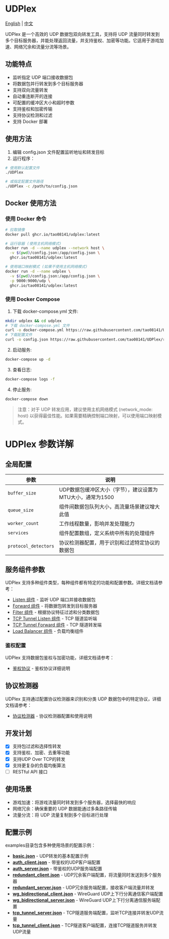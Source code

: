 # UDPlex
[English](README_EN.md) | [中文](README.md)

UDPlex 是一个高效的 UDP 数据包双向转发工具，支持将 UDP 流量同时转发到多个目标服务器，并能处理返回流量，并支持鉴权、加密等功能。它适用于游戏加速、网络冗余和流量分流等场景。

## 功能特点

- 监听指定 UDP 端口接收数据包
- 将数据包并行转发到多个目标服务器
- 支持双向流量转发
- 自动重连断开的连接
- 可配置的缓冲区大小和超时参数
- 支持鉴权和加密传输
- 支持协议检测和过滤
- 支持 Docker 部署


## 使用方法

1. 编辑 config.json 文件配置监听地址和转发目标
2. 运行程序：

```bash
# 使用默认配置文件
./UDPlex

# 或指定配置文件路径
./UDPlex -c /path/to/config.json
```

## Docker 使用方法

### 使用 Docker 命令

```bash
# 拉取镜像
docker pull ghcr.io/tao08141/udplex:latest

# 运行容器 (使用主机网络模式)
docker run -d --name udplex --network host \
  -v $(pwd)/config.json:/app/config.json \
  ghcr.io/tao08141/udplex:latest

# 使用端口映射模式 (如果不使用主机网络模式)
docker run -d --name udplex \
  -v $(pwd)/config.json:/app/config.json \
  -p 9000:9000/udp \
  ghcr.io/tao08141/udplex:latest
```

### 使用 Docker Compose

1. 下载 docker-compose.yml 文件:

```bash
mkdir udplex && cd udplex
# 下载 docker-compose.yml 文件
curl -o docker-compose.yml https://raw.githubusercontent.com/tao08141/UDPlex/refs/heads/master/docker-compose.yml
# 下载配置文件
curl -o config.json https://raw.githubusercontent.com/tao08141/UDPlex/refs/heads/master/examples/basic.json
```

2. 启动服务:

```bash
docker-compose up -d
```

3. 查看日志:

```bash
docker-compose logs -f
```

4. 停止服务:

```bash
docker-compose down
```

> 注意：对于 UDP 转发应用，建议使用主机网络模式 (network_mode: host) 以获得最佳性能。如果需要精确控制端口映射，可以使用端口映射模式。

# UDPlex 参数详解

## 全局配置

| 参数 | 说明 |
|------|------|
| `buffer_size` | UDP数据包缓冲区大小（字节），建议设置为MTU大小，通常为1500 |
| `queue_size` | 组件间数据包队列大小，高流量场景建议增大此值 |
| `worker_count` | 工作线程数量，影响并发处理能力 |
| `services` | 组件配置数组，定义系统中所有的处理组件 |
| `protocol_detectors` | 协议检测器配置，用于识别和过滤特定协议的数据包 |

## 服务组件参数

UDPlex 支持多种组件类型，每种组件都有特定的功能和配置参数。详细文档请参考：

- [Listen 组件](docs/listen_zh.md) - 监听 UDP 端口并接收数据包
- [Forward 组件](docs/forward_zh.md) - 将数据包转发到目标服务器
- [Filter 组件](docs/filter_zh.md) - 根据协议特征过滤和分类数据包
- [TCP Tunnel Listen 组件](docs/tcp_tunnel_listen_zh.md) - TCP 隧道监听端
- [TCP Tunnel Forward 组件](docs/tcp_tunnel_forward_zh.md) - TCP 隧道转发端
- [Load Balancer 组件](docs/load_balancer_zh.md) - 负载均衡组件


### 鉴权配置

UDPlex 支持数据包鉴权与加密功能，详细文档请参考：

- [鉴权协议](docs/auth_protocol_zh.md) - 鉴权协议详细说明


## 协议检测器

UDPlex 支持通过配置协议检测器来识别和分类 UDP 数据包中的特定协议，详细文档请参考：

- [协议检测器](docs/protocol_detector_zh.md) - 协议检测器配置和使用说明


## 开发计划
- [X] 支持包过滤和选择性转发
- [X] 支持鉴权、加密、去重等功能
- [X] 支持UDP Over TCP的转发
- [X] 支持更复杂的负载均衡算法
- [ ] RESTful API 接口

## 使用场景
- 游戏加速：将游戏流量同时转发到多个服务器，选择最快的响应
- 网络冗余：确保重要的 UDP 数据能通过多条路径传输
- 流量分流：将 UDP 流量复制到多个目标进行处理


## 配置示例

examples目录包含多种使用场景的配置示例：

- [**basic.json**](examples/basic.json) - UDP转发的基本配置示例
- [**auth_client.json**](examples/auth_client.json) - 带鉴权的UDP客户端配置
- [**auth_server.json**](examples/auth_server.json) - 带鉴权的UDP服务端配置
- [**redundant_client.json**](examples/redundant_client.json) - UDP冗余客户端配置，将流量同时发送到多个服务器
- [**redundant_server.json**](examples/redundant_server.json) - UDP冗余服务端配置，接收客户端流量并转发
- [**wg_bidirectional_client.json**](examples/wg_bidirectional_client.json) - WireGuard UDP上下行分离通信客户端配置
- [**wg_bidirectional_server.json**](examples/wg_bidirectional_server.json) - WireGuard UDP上下行分离通信服务端配置
- [**tcp_tunnel_server.json**](examples/tcp_tunnel_server.json) - TCP隧道服务端配置，监听TCP连接并转发UDP流量
- [**tcp_tunnel_client.json**](examples/tcp_tunnel_client.json) - TCP隧道客户端配置，连接TCP隧道服务并转发UDP流量
